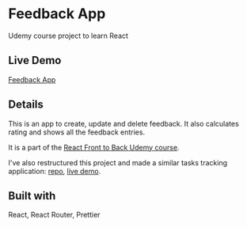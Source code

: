 # Feedback App

Udemy course project to learn React

## Live Demo

[Feedback App](https://snazzy-marshmallow-35d4a9.netlify.app/)

## Details

This is an app to create, update and delete feedback. It also calculates rating and shows all the feedback entries.

It is a part of the [React Front to Back Udemy course](https://www.udemy.com/course/react-front-to-back-2022/).

I've also restructured this project and made a similar tasks tracking application: [repo](https://github.com/Dimterion/Tasks-app), [live demo](https://tasks-app-hazel.vercel.app/).

## Built with

React, React Router, Prettier

